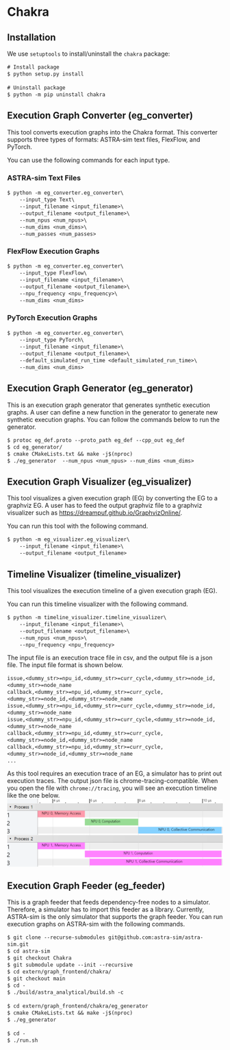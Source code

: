 # Chakra
## Installation
We use `setuptools` to install/uninstall the `chakra` package:
```shell
# Install package
$ python setup.py install

# Uninstall package
$ python -m pip uninstall chakra
```

## Execution Graph Converter (eg_converter)
This tool converts execution graphs into the Chakra format.
This converter supports three types of formats: ASTRA-sim text files, FlexFlow, and PyTorch.

You can use the following commands for each input type.

### ASTRA-sim Text Files
```shell
$ python -m eg_converter.eg_converter\
    --input_type Text\
    --input_filename <input_filename>\
    --output_filename <output_filename>\
    --num_npus <num_npus>\
    --num_dims <num_dims>\
    --num_passes <num_passes>
```

### FlexFlow Execution Graphs
```shell
$ python -m eg_converter.eg_converter\
    --input_type FlexFlow\
    --input_filename <input_filename>\
    --output_filename <output_filename>\
    --npu_frequency <npu_frequency>\
    --num_dims <num_dims>
```

### PyTorch Execution Graphs
```shell
$ python -m eg_converter.eg_converter\
    --input_type PyTorch\
    --input_filename <input_filename>\
    --output_filename <output_filename>\
    --default_simulated_run_time <default_simulated_run_time>\
    --num_dims <num_dims>
```

## Execution Graph Generator (eg_generator)
This is an execution graph generator that generates synthetic execution graphs.
A user can define a new function in the generator to generate new synthetic execution graphs.
You can follow the commands below to run the generator.
```shell
$ protoc eg_def.proto --proto_path eg_def --cpp_out eg_def
$ cd eg_generator/
$ cmake CMakeLists.txt && make -j$(nproc)
$ ./eg_generator  --num_npus <num_npus> --num_dims <num_dims>
```

## Execution Graph Visualizer (eg_visualizer)
This tool visualizes a given execution graph (EG) by converting the EG to a graphviz EG.
A user has to feed the output graphviz file to a graphviz visualizer such as https://dreampuf.github.io/GraphvizOnline/.

You can run this tool with the following command.
```shell
$ python -m eg_visualizer.eg_visualizer\
    --input_filename <input_filename>\
    --output_filename <output_filename>
```

## Timeline Visualizer (timeline_visualizer)
This tool visualizes the execution timeline of a given execution graph (EG).

You can run this timeline visualizer with the following command.
```shell
$ python -m timeline_visualizer.timeline_visualizer\
    --input_filename <input_filename>\
    --output_filename <output_filename>\
    --num_npus <num_npus>\
    --npu_frequency <npu_frequency>
```

The input file is an execution trace file in csv, and the output file is a json file.
The input file format is shown below.
```csv
issue,<dummy_str>=npu_id,<dummy_str>=curr_cycle,<dummy_str>=node_id,<dummy_str>=node_name
callback,<dummy_str>=npu_id,<dummy_str>=curr_cycle,<dummy_str>=node_id,<dummy_str>=node_name
issue,<dummy_str>=npu_id,<dummy_str>=curr_cycle,<dummy_str>=node_id,<dummy_str>=node_name
issue,<dummy_str>=npu_id,<dummy_str>=curr_cycle,<dummy_str>=node_id,<dummy_str>=node_name
callback,<dummy_str>=npu_id,<dummy_str>=curr_cycle,<dummy_str>=node_id,<dummy_str>=node_name
callback,<dummy_str>=npu_id,<dummy_str>=curr_cycle,<dummy_str>=node_id,<dummy_str>=node_name
...
```
As this tool requires an execution trace of an EG, a simulator has to print out execution traces.
The output json file is chrome-tracing-compatible.
When you open the file with `chrome://tracing`, you will see an execution timeline like the one below.
![](doc/timeline_visualizer.png)

## Execution Graph Feeder (eg_feeder)
This is a graph feeder that feeds dependency-free nodes to a simulator.
Therefore, a simulator has to import this feeder as a library.
Currently, ASTRA-sim is the only simulator that supports the graph feeder.
You can run execution graphs on ASTRA-sim with the following commands.
```
$ git clone --recurse-submodules git@github.com:astra-sim/astra-sim.git
$ cd astra-sim
$ git checkout Chakra
$ git submodule update --init --recursive
$ cd extern/graph_frontend/chakra/
$ git checkout main
$ cd -
$ ./build/astra_analytical/build.sh -c

$ cd extern/graph_frontend/chakra/eg_generator
$ cmake CMakeLists.txt && make -j$(nproc)
$ ./eg_generator

$ cd -
$ ./run.sh
```
